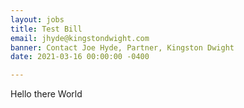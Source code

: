 ```yaml
---
layout: jobs
title: Test Bill
email: jhyde@kingstondwight.com
banner: Contact Joe Hyde, Partner, Kingston Dwight
date: 2021-03-16 00:00:00 -0400

---
```

Hello there World